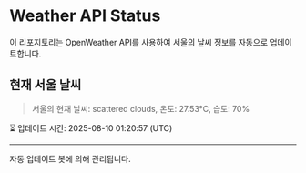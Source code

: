 
# Weather API Status

이 리포지토리는 OpenWeather API를 사용하여 서울의 날씨 정보를 자동으로 업데이트합니다.

## 현재 서울 날씨
> 서울의 현재 날씨: scattered clouds, 온도: 27.53°C, 습도: 70%

⏳ 업데이트 시간: 2025-08-10 01:20:57 (UTC)

---
자동 업데이트 봇에 의해 관리됩니다.
